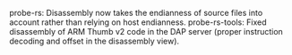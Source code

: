 probe-rs: Disassembly now takes the endianness of source files into account rather than relying on host endianness.
probe-rs-tools: Fixed disassembly of ARM Thumb v2 code in the DAP server (proper instruction decoding and offset in the disassembly view).